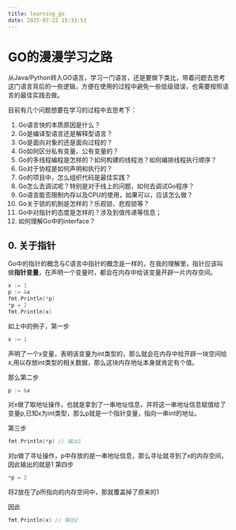 ```yaml
---
title: learning_go
date: 2025-07-22 15:33:53
---
```




#

# GO的漫漫学习之路

从Java/Python转入GO语言，学习一门语言，还是要做下类比，带着问题去思考这门语言背后的一些逻辑，方便在使用的过程中避免一些低级错误，也需要按照语言的最佳实践去做。

目前有几个问题想要在学习的过程中去思考下：

1. Go语言快的本质原因是什么？
2. Go是编译型语言还是解释型语言？
3. Go是面向对象的还是面向过程的？
4. Go如何区分私有变量、公有变量的？
5. Go的多线程编程是怎样的？如何构建的线程池？如何编排线程执行顺序？
6. Go对于协程是如何声明和执行的？
7. Go的项目中，怎么组织代码是最佳实践？
8. Go怎么去调试呢？特别是对于线上的问题，如何去调试Go程序？
9. Go语言能否限制内存以及CPU的使用，如果可以，应该怎么做？
10. Go关于锁的机制是怎样的？乐观锁、悲观锁等？
11. Go中对指针的态度是怎样的？涉及到值传递等信息；
12. 如何理解Go中的interface？



## 0. 关于指针

Go中的指针的概念与C语言中指针的概念是一样的，在我的理解里，指针应该叫做**指针变量**，在声明一个变量时，都会在内存中给该变量开辟一片内存空间。

```go
x := 1
p := &x
fmt.Println(*p)
*p = 2
fmt.Println(x)
```

如上中的例子，第一步

```go
x := 1
```

声明了一个x变量，表明该变量为int类型的，那么就会在内存中给开辟一块空间给x,用以存放int类型的相关数据，那么这块内存地址本身就肯定有个值。

那么第二步

```go
p := &x
```

对x做了取地址操作，也就是拿到了一串地址信息，并将这一串地址信息赋值给了变量p,已知x为int类型，那么p就是一个指针变量，指向一串int的地址。

第三步

```go
fmt.Println(*p) // 输出1
```

对p做了寻址操作，p中存放的是一串地址信息，那么寻址就寻到了x的内存空间，因此输出的就是1
第四步

```go
*p = 2
```

将2放在了p所指向的内存空间中，那就覆盖掉了原来的1

因此

```go
fmt.Println(x) // 输出2
```



